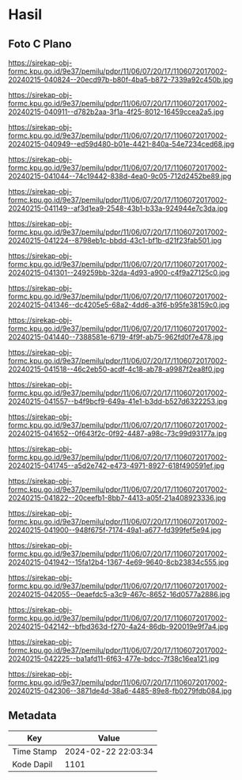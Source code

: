 # Hasil

## Foto C Plano

https://sirekap-obj-formc.kpu.go.id/9e37/pemilu/pdpr/11/06/07/20/17/1106072017002-20240215-040824--20ecd97b-b80f-4ba5-b872-7339a92c450b.jpg

https://sirekap-obj-formc.kpu.go.id/9e37/pemilu/pdpr/11/06/07/20/17/1106072017002-20240215-040911--d782b2aa-3f1a-4f25-8012-16459ccea2a5.jpg

https://sirekap-obj-formc.kpu.go.id/9e37/pemilu/pdpr/11/06/07/20/17/1106072017002-20240215-040949--ed59d480-b01e-4421-840a-54e7234ced68.jpg

https://sirekap-obj-formc.kpu.go.id/9e37/pemilu/pdpr/11/06/07/20/17/1106072017002-20240215-041044--74c19442-838d-4ea0-9c05-712d2452be89.jpg

https://sirekap-obj-formc.kpu.go.id/9e37/pemilu/pdpr/11/06/07/20/17/1106072017002-20240215-041149--af3d1ea9-2548-43b1-b33a-924944e7c3da.jpg

https://sirekap-obj-formc.kpu.go.id/9e37/pemilu/pdpr/11/06/07/20/17/1106072017002-20240215-041224--8798eb1c-bbdd-43c1-bf1b-d21f23fab501.jpg

https://sirekap-obj-formc.kpu.go.id/9e37/pemilu/pdpr/11/06/07/20/17/1106072017002-20240215-041301--249259bb-32da-4d93-a900-c4f9a27125c0.jpg

https://sirekap-obj-formc.kpu.go.id/9e37/pemilu/pdpr/11/06/07/20/17/1106072017002-20240215-041346--dc4205e5-68a2-4dd6-a3f6-b95fe38159c0.jpg

https://sirekap-obj-formc.kpu.go.id/9e37/pemilu/pdpr/11/06/07/20/17/1106072017002-20240215-041440--7388581e-6719-4f9f-ab75-962fd0f7e478.jpg

https://sirekap-obj-formc.kpu.go.id/9e37/pemilu/pdpr/11/06/07/20/17/1106072017002-20240215-041518--46c2eb50-acdf-4c18-ab78-a9987f2ea8f0.jpg

https://sirekap-obj-formc.kpu.go.id/9e37/pemilu/pdpr/11/06/07/20/17/1106072017002-20240215-041557--b4f9bcf9-649a-41e1-b3dd-b527d6322253.jpg

https://sirekap-obj-formc.kpu.go.id/9e37/pemilu/pdpr/11/06/07/20/17/1106072017002-20240215-041652--0f643f2c-0f92-4487-a98c-73c99d93177a.jpg

https://sirekap-obj-formc.kpu.go.id/9e37/pemilu/pdpr/11/06/07/20/17/1106072017002-20240215-041745--a5d2e742-e473-4971-8927-618f490591ef.jpg

https://sirekap-obj-formc.kpu.go.id/9e37/pemilu/pdpr/11/06/07/20/17/1106072017002-20240215-041822--20ceefb1-8bb7-4413-a05f-21a408923336.jpg

https://sirekap-obj-formc.kpu.go.id/9e37/pemilu/pdpr/11/06/07/20/17/1106072017002-20240215-041900--948f675f-7174-49a1-a677-fd399fef5e94.jpg

https://sirekap-obj-formc.kpu.go.id/9e37/pemilu/pdpr/11/06/07/20/17/1106072017002-20240215-041942--15fa12b4-1367-4e69-9640-8cb23834c555.jpg

https://sirekap-obj-formc.kpu.go.id/9e37/pemilu/pdpr/11/06/07/20/17/1106072017002-20240215-042055--0eaefdc5-a3c9-467c-8652-16d0577a2886.jpg

https://sirekap-obj-formc.kpu.go.id/9e37/pemilu/pdpr/11/06/07/20/17/1106072017002-20240215-042142--bfbd363d-f270-4a24-86db-920019e9f7a4.jpg

https://sirekap-obj-formc.kpu.go.id/9e37/pemilu/pdpr/11/06/07/20/17/1106072017002-20240215-042225--ba1afd11-6f63-477e-bdcc-7f38c16ea121.jpg

https://sirekap-obj-formc.kpu.go.id/9e37/pemilu/pdpr/11/06/07/20/17/1106072017002-20240215-042306--3871de4d-38a6-4485-89e8-fb0279fdb084.jpg


## Metadata

| Key        | Value               |
| ---------- | ------------------- |
| Time Stamp | 2024-02-22 22:03:34 |
| Kode Dapil | 1101                |



